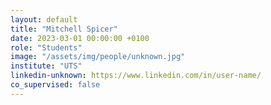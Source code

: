 ```yaml
---
layout: default
title: "Mitchell Spicer"
date: 2023-03-01 00:00:00 +0100
role: "Students"
image: "/assets/img/people/unknown.jpg"
institute: "UTS"
linkedin-unknown: https://www.linkedin.com/in/user-name/
co_supervised: false
---
```

